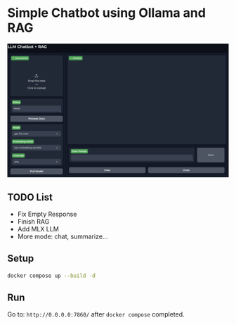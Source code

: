 # Simple Chatbot using Ollama and RAG

![alt text](assets/demo.png)

## TODO List

- Fix Empty Response
- Finish RAG
- Add MLX LLM
- More mode: chat, summarize...

## Setup

```bash
docker compose up --build -d
```

## Run

Go to: `http://0.0.0.0:7860/` after `docker compose` completed.
